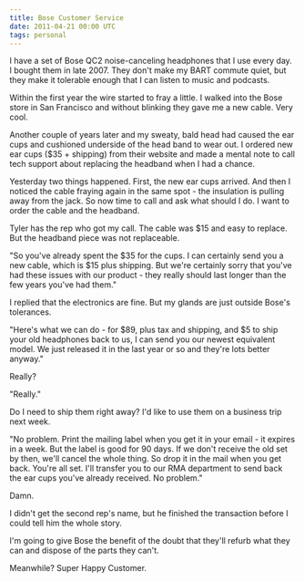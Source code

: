 ```yaml
---
title: Bose Customer Service
date: 2011-04-21 00:00 UTC
tags: personal
---
```


I have a set of Bose QC2 noise-canceling headphones that I use every day. I bought them in late 2007. They don't make my BART commute quiet, but they make it tolerable enough that I can listen to music and podcasts.

Within the first year the wire started to fray a little. I walked into the Bose store in San Francisco and without blinking they gave me a new cable. Very cool.

Another couple of years later and my sweaty, bald head had caused the ear cups and cushioned underside of the head band to wear out. I ordered new ear cups ($35 + shipping) from their website and made a mental note to call tech support about replacing the headband when I had a chance.

Yesterday two things happened. First, the new ear cups arrived. And then I noticed the cable fraying again in the same spot - the insulation is pulling away from the jack. So now time to call and ask what should I do. I want to order the cable and the headband.

Tyler has the rep who got my call. The cable was $15 and easy to replace. But the headband piece was not replaceable.

"So you've already spent the $35 for the cups. I can certainly send you a new cable, which is $15 plus shipping. But we're certainly sorry that you've had these issues with our product - they really should last longer than the few years you've had them."

I replied that the electronics are fine. But my glands are just outside Bose's tolerances.

"Here's what we can do - for $89, plus tax and shipping, and $5 to ship your old headphones back to us, I can send you our newest equivalent model. We just released it in the last year or so and they're lots better anyway."

Really?

"Really."

Do I need to ship them right away? I'd like to use them on a business trip next week.

"No problem. Print the mailing label when you get it in your email - it expires in a week. But the label is good for 90 days. If we don't receive the old set by then, we'll cancel the whole thing. So drop it in the mail when you get back. You're all set. I'll transfer you to our RMA department to send back the ear cups you've already received. No problem."

Damn. 

I didn't get the second rep's name, but he finished the transaction before I could tell him the whole story.

I'm going to give Bose the benefit of the doubt that they'll refurb what they can and dispose of the parts they can't. 

Meanwhile? Super Happy Customer.
